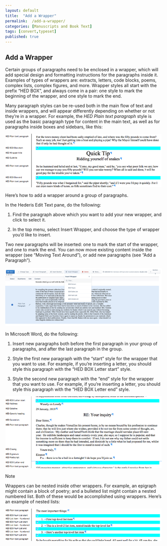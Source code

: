 ```yaml
---
layout: default
title:  "Add a Wrapper"
permalink:  /add-a-wrapper/
categories: [Manuscripts and Book Text]
tags: [convert,typeset]
published: true
---
```


<section data-type="chapter" class="hsecchapter" data-hederis-type="hsecchapter" id="add-a-wrapper" data-pi-attrs="id: add-a-wrapper; data-tags: convert,typeset;" role="doc-chapter" data-tags="convert,typeset" data-author-name=" " data-book-title=" " title="Add a Wrapper"><h1 data-hederis-type="hblkchaptitle" class="hblkchaptitle" id="pkleN1QBQ">Add a Wrapper</h1><p class="hblkp" data-hederis-type="hblkp" id="pm532IyMq">Certain groups of paragraphs need to be enclosed in a wrapper, which will add special design and formatting instructions for the paragraphs inside it. Examples of types of wrappers are: extracts, letters, code blocks, poems, complex lists, complex figures, and more. Wrapper styles all start with the prefix &#8220;HED BOX&#8221;, and always come in a pair: one style to mark the beginning of the wrapper, and one style to mark the end.</p><p class="hblkp" data-hederis-type="hblkp" id="pmgn48Bwn">Many paragraph styles can be re-used both in the main flow of text and inside wrappers, and will appear differently depending on whether or not they&#8217;re in a wrapper. For example, the <em class="hspanem" data-hederis-type="hspanem" id="p2gZLkQCJ">HED Plain text paragraph</em> style is used as the basic paragraph type for content in the main text, as well as for paragraphs inside boxes and sidebars, like this:</p><img data-hederis-type="hblkimg" class="hblkimg" id="pRCz0AhkD" src="/images/wrapper1.png" data-img-src="wrapper1.png"/><p class="hblkp" data-hederis-type="hblkp" id="p610rJrtX">Here&#8217;s how to add a wrapper around a group of paragraphs.</p><p class="hblkp" data-hederis-type="hblkp" id="pgZRnA566">In the Hederis Edit Text pane, do the following:</p><ol class="hwprnumlist" data-hederis-type="hwprnumlist" id="p28UDpEyx"><li class="hblkoli" data-hederis-type="hblkoli" id="lit0qzy0ZQ"><p class="hblkoli" data-hederis-type="hblklip" id="pMbYwWA44">Find the paragraph above which you want to add your new wrapper, and click to select it.</p></li><li class="hblkoli" data-hederis-type="hblkoli" id="lisIWQ7hoJ"><p class="hblkoli" data-hederis-type="hblklip" id="pzraORKsI">In the top menu, select Insert Wrapper, and choose the type of wrapper you&#8217;d like to insert.</p></li></ol><p class="hblkp" data-hederis-type="hblkp" id="pepLAkNPy">Two new paragraphs will be inserted: one to mark the start of the wrapper, and one to mark the end. You can now move existing content inside the wrapper (see &#8220;Moving Text Around&#8221;), or add new paragraphs (see &#8220;Add a Paragraph&#8221;).</p><img data-hederis-type="hblkimg" class="hblkimg" id="pRPDQfBoT" src="/images/wrapper2.png" data-img-src="wrapper2.png"/><p class="hblkp" data-hederis-type="hblkp" id="py2PQ5RRp">In Microsoft Word, do the following:</p><ol class="hwprnumlist" data-hederis-type="hwprnumlist" id="pOIwswwgX"><li class="hblkoli" data-hederis-type="hblkoli" id="liHdCj2orb"><p class="hblkoli" data-hederis-type="hblklip" id="pzQLYEqUK">Insert new paragraphs both before the first paragraph in your group of paragraphs, and after the last paragraph in the group.</p></li><li class="hblkoli" data-hederis-type="hblkoli" id="lipijTIf0i"><p class="hblkoli" data-hederis-type="hblklip" id="pbevOKaau">Style the first new paragraph with the &#8220;start&#8221; style for the wrapper that you want to use. For example, if you&#8217;re inserting a letter, you should style this paragraph with the &#8220;HED BOX Letter start&#8221; style.</p></li><li class="hblkoli" data-hederis-type="hblkoli" id="liKcgLZ1mN"><p class="hblkoli" data-hederis-type="hblklip" id="pq10SNkqv">Style the second new paragraph with the &#8220;end&#8221; style for the wrapper that you want to use. For example, if you&#8217;re inserting a letter, you should style this paragraph with the &#8220;HED BOX Letter end&#8221; style.</p></li></ol><img data-hederis-type="hblkimg" class="hblkimg" id="p39i6d2ga" src="/images/letter1.png" data-img-src="letter1.png"/><aside class="hwprbox box" data-hederis-type="hwprbox" id="p8l88Zzjt" data-type="sidebar"><p class="hblktype" data-hederis-type="hblktype" id="plvkn6VZ9">Note</p><p class="hblkp" data-hederis-type="hblkp" id="pleYTx48m">Wrappers can be nested inside other wrappers. For example, an epigraph might contain a block of poetry; and a bulleted list might contain a nested numbered list. Both of these would be accomplished using wrappers. Here&#8217;s an example of nested lists:</p></aside><img data-hederis-type="hblkimg" class="hblkimg" id="pzgob3Q10" src="/images/list1.png" data-img-src="list1.png"/></section>